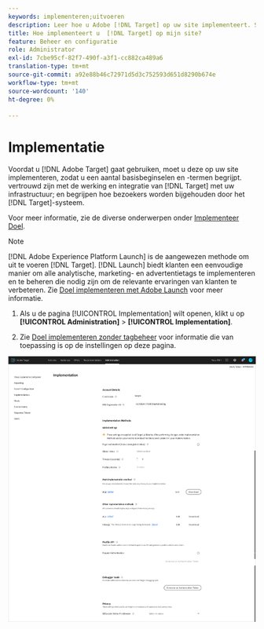 ```yaml
---
keywords: implementeren;uitvoeren
description: Leer hoe u Adobe [!DNL Target] op uw site implementeert. Stel uw algemene instellingen, implementatiemethode (AEP Web SDK of at.js) en meer in.
title: Hoe implementeert u  [!DNL Target] op mijn site?
feature: Beheer en configuratie
role: Administrator
exl-id: 7cbe95cf-82f7-490f-a3f1-cc882ca489a6
translation-type: tm+mt
source-git-commit: a92e88b46c72971d5d3c752593d651d8290b674e
workflow-type: tm+mt
source-wordcount: '140'
ht-degree: 0%

---
```


# Implementatie

Voordat u [!DNL Adobe Target] gaat gebruiken, moet u deze op uw site implementeren, zodat u een aantal basisbeginselen en -termen begrijpt. vertrouwd zijn met de werking en integratie van [!DNL Target] met uw infrastructuur; en begrijpen hoe bezoekers worden bijgehouden door het [!DNL Target]-systeem.

Voor meer informatie, zie de diverse onderwerpen onder [Implementeer Doel](/help/c-implementing-target/implementing-target.md).

>[!NOTE]
>
>[!DNL Adobe Experience Platform Launch] is de aangewezen methode om uit te voeren  [!DNL Target]. [!DNL Launch] biedt klanten een eenvoudige manier om alle analytische, marketing- en advertentietags te implementeren en te beheren die nodig zijn om de relevante ervaringen van klanten te verbeteren. Zie [Doel implementeren met Adobe Launch](/help/c-implementing-target/c-implementing-target-for-client-side-web/how-to-deployatjs/cmp-implementing-target-using-adobe-launch.md) voor meer informatie.

1. Als u de pagina [!UICONTROL Implementation] wilt openen, klikt u op **[!UICONTROL Administration]** > **[!UICONTROL Implementation]**.

1. Zie [Doel implementeren zonder tagbeheer](/help/c-implementing-target/c-implementing-target-for-client-side-web/how-to-deployatjs/implementing-target-without-a-tag-manager.md) voor informatie die van toepassing is op de instellingen op deze pagina.

![Implementatiepagina](/help/administrating-target/assets/implementation.png)
